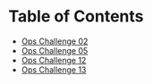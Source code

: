 # Table of Contents

- [Ops Challenge 02](challenge02.sh)
- [Ops Challenge 05](challenge05.sh)
- [Ops Challenge 12](challenge12.ps1)
- [Ops Challenge 13](challenge13.sh)